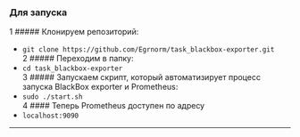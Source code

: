
### Для запуска  
1 ##### Клонируем репозиторий:  
- `git clone https://github.com/Egrnorm/task_blackbox-exporter.git`  
2 ##### Переходим в папку:  
- `cd task_blackbox-exporter`  
3 ##### Запускаем скрипт, который автоматизирует процесс запуска BlackBox exporter и Prometheus:
- `sudo ./start.sh`  
4 #### Теперь Prometheus доступен по адресу
- `localhost:9090`
---
###
